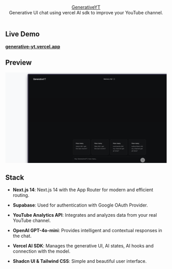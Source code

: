 
<p align="center">
  <br/>
  <a href="https://generative-yt.vercel.app">GenerativeYT</a>
  <br/>
  Generative UI chat using vercel AI sdk to improve your YouTube channel.
  <br/><br/>
</p>

<div align="center">

</div>

## Live Demo

**[generative-yt.vercel.app](https://generative-yt.vercel.app)**

## Preview

![GenerativeUI by Gonzalo Chalé](public/assets/generative-preview.png)

## Stack

- **Next.js 14**: Next.js 14 with the App Router for modern and efficient routing.

- **Supabase**: Used for authentication with Google OAuth Provider.

- **YouTube Analytics API**: Integrates and analyzes data from your real YouTube channel.

- **OpenAI GPT-4o-mini**: Provides intelligent and contextual responses in the chat.

- **Vercel AI SDK**: Manages the generative UI, AI states, AI hooks and connection with the model.

- **Shadcn UI & Tailwind CSS**: Simple and beautiful user interface.
